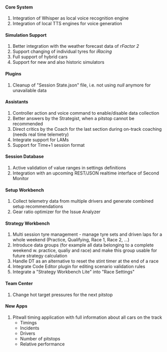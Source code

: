 #### Core System
  1. Integration of Whisper as local voice recognition engine
  2. Integration of local TTS engines for voice generation

#### Simulation Support
  1. Better integration with the weather forecast data of *rFactor 2*
  2. Support changing of individual tyres for *iRacing*
  3. Full support of hybrid cars
  4. Support for new and also historic simulators

#### Plugins
  1. Cleanup of "Session State.json" file, i.e. not using *null* anymore for unavailable data

#### Assistants
  1. Controller action and voice command to enable/disable data collection
  2. Better answers by the Strategist, when a pitstop cannot be recommended
  3. Direct critics by the Coach for the last section during on-track coaching (needs real time telemetry)
  4. Integrate support for LAMs
  5. Support for Time+1 session format

#### Session Database
  1. Active validation of value ranges in settings definitions
  2. Integration with an upcoming REST/JSON realtime interface of Second Monitor

#### Setup Workbench
  1. Collect telemetry data from multiple drivers and generate combined setup recommendations
  2. Gear ratio optimizer for the Issue Analyzer

#### Strategy Workbench
  1. Multi session tyre management - manage tyre sets and driven laps for a whole weekend (Practice, Qualifying, Race 1, Race 2, ...)
  2. Introduce data groups (for example all data belonging to a complete weekend w. practice, qualiy and race) and make this group usable for future strategy calculation
  3. Handle DT as an alternative to reset the stint timer at the end of a race
  4. Integrate Code Editor plugin for editing scenario validation rules
  5. Integrate a "Strategy Workbench Lite" into "Race Settings"

#### Team Center
  1. Change hot target pressures for the next pitstop
  
#### New Apps
  1. Pitwall timing application with full information about all cars on the track
     - Timings
	 - Incidents
	 - Drivers
	 - Number of pitstops
	 - Relative performance
